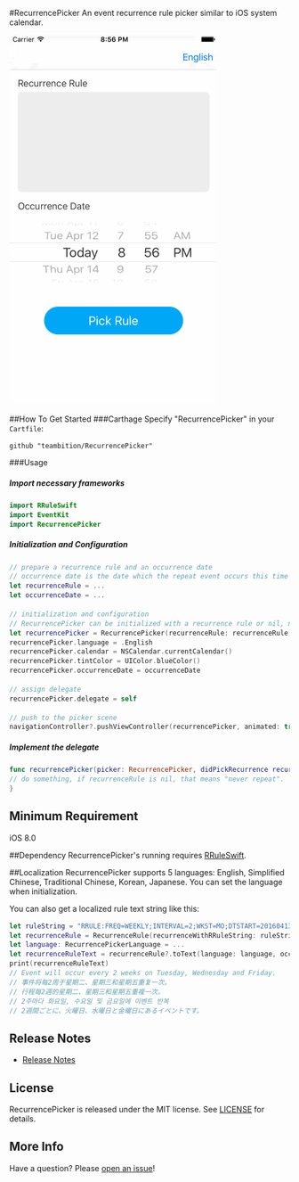 #RecurrencePicker
An event recurrence rule picker similar to iOS system calendar. 

![Example](Gif/RecurrencePickerExample.gif "RecurrencePickerExample")

##How To Get Started
###Carthage
Specify "RecurrencePicker" in your ```Cartfile```:
```ogdl 
github "teambition/RecurrencePicker"
```

###Usage
##### Import necessary frameworks
```swift
import RRuleSwift
import EventKit
import RecurrencePicker
```

#####  Initialization and Configuration
```swift
// prepare a recurrence rule and an occurrence date
// occurrence date is the date which the repeat event occurs this time
let recurrenceRule = ...
let occurrenceDate = ...

// initialization and configuration
// RecurrencePicker can be initialized with a recurrence rule or nil, nil means "never repeat"
let recurrencePicker = RecurrencePicker(recurrenceRule: recurrenceRule)
recurrencePicker.language = .English
recurrencePicker.calendar = NSCalendar.currentCalendar()
recurrencePicker.tintColor = UIColor.blueColor()
recurrencePicker.occurrenceDate = occurrenceDate

// assign delegate
recurrencePicker.delegate = self

// push to the picker scene
navigationController?.pushViewController(recurrencePicker, animated: true)
```

#####  Implement the delegate
```swift
func recurrencePicker(picker: RecurrencePicker, didPickRecurrence recurrenceRule: RecurrenceRule?) {
// do something, if recurrenceRule is nil, that means "never repeat".
}
```

## Minimum Requirement
iOS 8.0

##Dependency
RecurrencePicker's running requires [RRuleSwift](https://github.com/teambition/RRuleSwift).

##Localization
RecurrencePicker supports 5 languages: English, Simplified Chinese, Traditional Chinese, Korean, Japanese. You can set the language when initialization.

You can also get a localized rule text string like this:
```swift
let ruleString = "RRULE:FREQ=WEEKLY;INTERVAL=2;WKST=MO;DTSTART=20160413T133011Z;BYDAY=TU,WE,FR"
let recurrenceRule = RecurrenceRule(recurrenceWithRRuleString: ruleString)
let language: RecurrencePickerLanguage = ...
let recurrenceRuleText = recurrenceRule?.toText(language: language, occurrenceDate: NSDate())
print(recurrenceRuleText)
// Event will occur every 2 weeks on Tuesday, Wednesday and Friday.
// 事件将每2周于星期二、星期三和星期五重复一次。
// 行程每2週的星期二、星期三和星期五重複一次。
// 2주마다 화요일, 수요일 및 금요일에 이벤트 반복
// 2週間ごとに、火曜日、水曜日と金曜日にあるイベントです。
```

## Release Notes
* [Release Notes](https://github.com/teambition/RecurrencePicker/releases)

## License
RecurrencePicker is released under the MIT license. See [LICENSE](https://github.com/teambition/RecurrencePicker/blob/master/LICENSE.md) for details.

## More Info
Have a question? Please [open an issue](https://github.com/teambition/RecurrencePicker/issues/new)!
